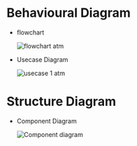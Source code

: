 # Behavioural Diagram

  - flowchart

    ![flowchart atm](https://user-images.githubusercontent.com/59721986/153715727-884facd9-a634-4a10-9153-32940a2e6bf6.JPG)
  
  - Usecase Diagram

    ![usecase 1 atm](https://user-images.githubusercontent.com/59721986/153717580-f59c80ae-8b94-4756-aed7-ebbdb68b3a39.JPG)

 # Structure Diagram

  - Component Diagram

    ![Component diagram](https://user-images.githubusercontent.com/59721986/156530197-a51f78a9-6bab-42d8-bf55-aea712039d3d.JPG)



